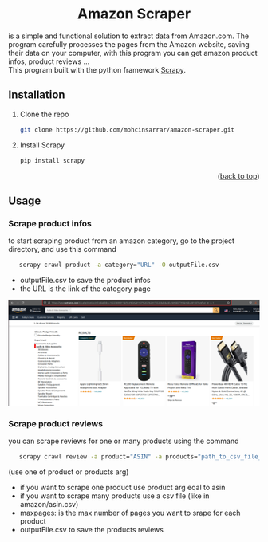 <div id="top"></div>
<div align="center">
  <h1 align="center">Amazon Scraper</h1>
</div>

is a simple and functional solution to extract data from Amazon.com. The program carefully processes the pages from the Amazon website, saving their data on your computer, with this program you can get amazon product infos, product reviews ...
<br>This program built with the python framework <a href="https://scrapy.org/">Scrapy</a>.

<!-- GETTING STARTED -->
## Installation

1. Clone the repo
   ```sh
   git clone https://github.com/mohcinsarrar/amazon-scraper.git
   ```
2. Install Scrapy
   ```sh
   pip install scrapy
   ```

<p align="right">(<a href="#top">back to top</a>)</p>

<!-- USAGE EXAMPLES -->
## Usage

### Scrape product infos
to start scraping product from an amazon category, go to the project directory, and use this command
  ```sh
     scrapy crawl product -a category="URL" -O outputFile.csv
  ```
- outputFile.csv to save the product infos
- the URL is the link of the category page
<img src="./images/category.png">

### Scrape product reviews
you can scrape reviews for one or many products using the command
  ```sh
     scrapy crawl review -a product="ASIN" -a products="path_to_csv_file_of_asin" -a maxpages=nbr -O outputFile.csv
  ```
(use one of product or products arg)
- if you want to scrape one product use product arg eqal to asin
- if you want to scrape many products use a csv file (like in amazon/asin.csv)
- maxpages: is the max number of pages you want to srape for each product
- outputFile.csv to save the products reviews
